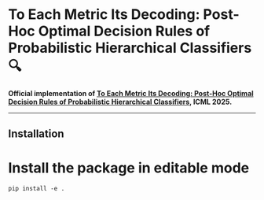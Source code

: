 # To Each Metric Its Decoding: Post-Hoc Optimal Decision Rules of Probabilistic Hierarchical Classifiers 🔍

**Official implementation of [To Each Metric Its Decoding: Post-Hoc Optimal Decision Rules of Probabilistic Hierarchical Classifiers](https://openreview.net/forum?id=5zsBvPOIUQ), ICML 2025.**

---

## Installation

# Install the package in editable mode

```pip install -e .```
